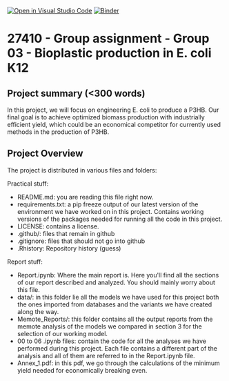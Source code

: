 [![Open in Visual Studio Code](https://classroom.github.com/assets/open-in-vscode-718a45dd9cf7e7f842a935f5ebbe5719a5e09af4491e668f4dbf3b35d5cca122.svg)](https://classroom.github.com/online_ide?assignment_repo_id=12060729&assignment_repo_type=AssignmentRepo)
[![Binder](https://mybinder.org/badge_logo.svg)](https://mybinder.org/v2/gh/27410/group-assingment-team-3/main)

# 27410 - Group assignment - Group 03 - Bioplastic production in E. coli K12

## Project summary (<300 words)
In this project, we will focus on engineering E. coli to produce a P3HB. Our final goal is to achieve optimized biomass production with industrially efficient yield, which could be an economical competitor for currently used methods in the production of P3HB.

## Project Overview
The project is distributed in various files and folders:

Practical stuff:
- README.md: you are reading this file right now.
- requirements.txt: a pip freeze output of our latest version of the environment we have worked on in this project. Contains working versions of the packages needed for running all the code in this project. 
- LICENSE: contains a license.
- .github/: files that remain in github
- .gitignore: files that should not go into github
- .Rhistory: Repository history (guess)


Report stuff:
- Report.ipynb: Where the main report is. Here you'll find all the sections of our report described and analyzed. You should mainly worry about this file.
- data/: in this folder lie all the models we have used for this project both the ones imported from databases and the variants we have created along the way.
- Memote_Reports/: this folder contains all the output reports from the memote analysis of the models we compared in section 3 for the selection of our working model. 
- 00 to 06 .ipynb files: contain the code for all the analyses we have performed during this project. Each file contains a different part of the analysis and all of them are referred to in the Report.ipynb file. 
- Annex_1.pdf: in this pdf, we go through the calculations of the minimum yield needed for economically breaking even.